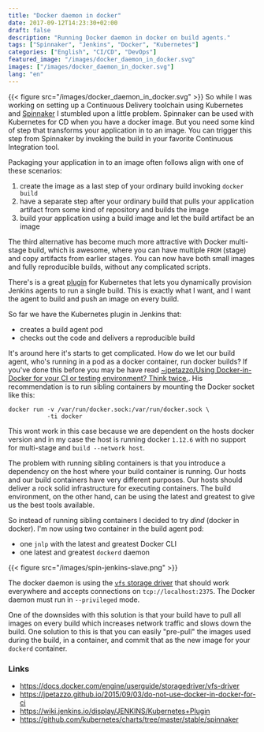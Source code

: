 ```yaml
---
title: "Docker daemon in docker"
date: 2017-09-12T14:23:30+02:00
draft: false
description: "Running Docker daemon in docker on build agents."
tags: ["Spinnaker", "Jenkins", "Docker", "Kubernetes"]
categories: ["English", "CI/CD", "DevOps"]
featured_image: "/images/docker_daemon_in_docker.svg"
images: ["/images/docker_daemon_in_docker.svg"]
lang: "en"
---
```


{{< figure src="/images/docker_daemon_in_docker.svg" >}}
So while I was working on setting up a Continuous Delivery toolchain using Kubernetes and [Spinnaker](https://spinnaker.io) I stumbled upon a little problem. Spinnaker can be used with Kubernetes for CD when you have a docker image. But you need some kind of step that transforms your application in to an image. You can trigger this step from Spinnaker by invoking the build
in your favorite Continuous Integration tool.

Packaging your application in to an image often follows align with one of these scenarios:

1. create the image as a last step of your ordinary build invoking `docker build`
2. have a separate step after your ordinary build that pulls
your application artifact from some kind of repository and builds the image
3. build your application using a build image and let the build artifact be an image

The third alternative has become much more attractive with Docker multi-stage build, which is awesome, where you can have multiple `FROM` (stage) and copy artifacts from earlier stages.
You can now have both small images and fully reproducible builds, without any complicated scripts.

There's is a great [plugin](https://wiki.jenkins.io/display/JENKINS/Kubernetes+Plugin) for Kubernetes that lets you dynamically provision Jenkins agents to run a single build. This is exactly what I want, and I want the agent to build and push an image on every build.

So far we have the Kubernetes plugin in Jenkins that:
* creates a build agent pod
* checks out the code and delivers a reproducible build

It's around here it's starts to get complicated. How do we let our
build agent, who's running in a pod as a docker container, run docker builds? If you've done this before you may be have read [~jpetazzo/Using Docker-in-Docker for your CI or testing environment? Think twice.](https://jpetazzo.github.io/2015/09/03/do-not-use-docker-in-docker-for-ci/). His recommendation is to run sibling containers by mounting the
Docker socket like this:
```
docker run -v /var/run/docker.sock:/var/run/docker.sock \
           -ti docker
```

This wont work in this case because we are dependent on the hosts docker version and in my case the host is running docker `1.12.6`
with no support for multi-stage and `build --network host`.

The problem with running sibling containers is that you introduce a dependency on the host where your build container is running. Our hosts and our build containers have very different purposes. Our hosts should deliver a rock solid infrastructure for executing containers. The build environment, on the other hand, can be using the latest and greatest to
give us the best tools available.  

So instead of running sibling containers I decided to try *dind* (docker in docker). I'm now using two container in the build agent pod:

* one `jnlp` with the latest and greatest Docker CLI
* one latest and greatest `dockerd` daemon

{{< figure src="/images/spin-jenkins-slave.png" >}}

The docker daemon is using the [`vfs` storage driver](https://docs.docker.com/engine/userguide/storagedriver/vfs-driver/) that should work everywhere and accepts connections on `tcp://localhost:2375`. The Docker daemon must run in `--privileged` mode.

One of the downsides with this solution is that your build have to pull all images on every build which increases network traffic and slows down the build. One solution to this is that you can easily "pre-pull" the images used during the build, in a container, and commit that as the new
image for your `dockerd` container.

### Links

* https://docs.docker.com/engine/userguide/storagedriver/vfs-driver
* https://jpetazzo.github.io/2015/09/03/do-not-use-docker-in-docker-for-ci
* https://wiki.jenkins.io/display/JENKINS/Kubernetes+Plugin
* https://github.com/kubernetes/charts/tree/master/stable/spinnaker
